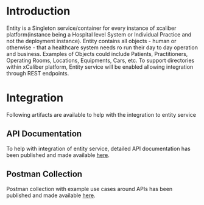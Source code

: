 # Introduction
Entity is a Singleton service/container for every instance of xcaliber platform(instance being a Hospital level System or  Individual Practice and not the deployment instance). Entity contains all objects - human or otherwise - that a healthcare system needs ro run their day to day operation and business. Examples of Objects could include Patients, Practitioners, Operating Rooms, Locations, Equipments, Cars, etc. To support directories within xCaliber platform, Entity service will be enabled allowing integration through REST endpoints.

# Integration
Following artifacts are available to help with the integration to entity service
## API Documentation
To help with integration of entity service, detailed API documentation has been published and made available [here](https://directory-service.redoc.ly/).
## Postman Collection
Postman collection with example use cases around APIs has been published and made available [here](https://www.postman.com/xcaliberapis/workspace/public/collection/25270831-00e5c2ec-746d-48a4-99f9-1df18663d544).